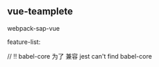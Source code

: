 ## vue-teamplete

webpack-sap-vue

feature-list:

// !! babel-core 为了 兼容 jest can't find babel-core
